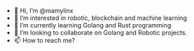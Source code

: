 - 👋 Hi, I’m @mamylinx
- 👀 I’m interested in robotic, blockchain and machine learning
- 🌱 I’m currently learning Golang and Rust programming
- 💞️ I’m looking to collaborate on Golang and Robotic projects. 
- 📫 How to reach me? 

<!---
mamylinx/mamylinx is a ✨ special ✨ repository because its `README.md` (this file) appears on your GitHub profile.
You can click the Preview link to take a look at your changes.
--->
